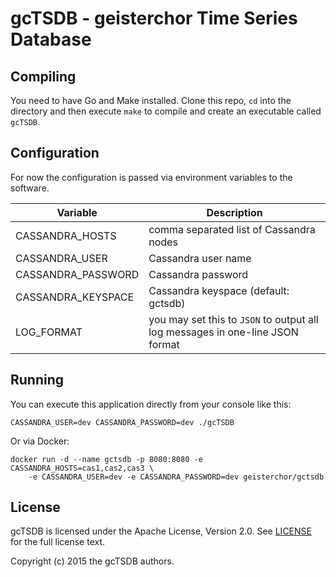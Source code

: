 gcTSDB - geisterchor Time Series Database
=========================================

Compiling
---------

You need to have Go and Make installed.
Clone this repo, `cd` into the directory and then execute `make` to compile and
create an executable called `gcTSDB`.


Configuration
-------------

For now the configuration is passed via environment variables to the software.

| Variable           | Description                                                                   |
|--------------------|-------------------------------------------------------------------------------|
| CASSANDRA_HOSTS    | comma separated list of Cassandra nodes                                       |
| CASSANDRA_USER     | Cassandra user name                                                           |
| CASSANDRA_PASSWORD | Cassandra password                                                            |
| CASSANDRA_KEYSPACE | Cassandra keyspace (default: gctsdb)                                          |
| LOG_FORMAT         | you may set this to `JSON` to output all log messages in one-line JSON format |


Running
-------

You can execute this application directly from your console like this:

    CASSANDRA_USER=dev CASSANDRA_PASSWORD=dev ./gcTSDB

Or via Docker:

    docker run -d --name gctsdb -p 8080:8080 -e CASSANDRA_HOSTS=cas1,cas2,cas3 \
        -e CASSANDRA_USER=dev -e CASSANDRA_PASSWORD=dev geisterchor/gctsdb


License
-------
gcTSDB is licensed under the Apache License, Version 2.0. See [LICENSE](LICENSE.md) for the full license text.

Copyright (c) 2015 the gcTSDB authors.
